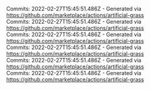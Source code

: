 Commits: 2022-02-27T15:45:51.486Z - Generated via https://github.com/marketplace/actions/artificial-grass
<br>
Commits: 2022-02-27T15:45:51.486Z - Generated via https://github.com/marketplace/actions/artificial-grass
<br>
Commits: 2022-02-27T15:45:51.486Z - Generated via https://github.com/marketplace/actions/artificial-grass
<br>
Commits: 2022-02-27T15:45:51.486Z - Generated via https://github.com/marketplace/actions/artificial-grass
<br>
Commits: 2022-02-27T15:45:51.486Z - Generated via https://github.com/marketplace/actions/artificial-grass
<br>
Commits: 2022-02-27T15:45:51.486Z - Generated via https://github.com/marketplace/actions/artificial-grass
<br>

